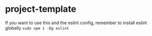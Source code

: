 # project-template

If you want to use this and the eslint config, remember to install eslint globally `sudo npm i -Dg eslint`